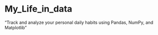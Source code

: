 # My_Life_in_data
“Track and analyze your personal daily habits using Pandas, NumPy, and Matplotlib”
